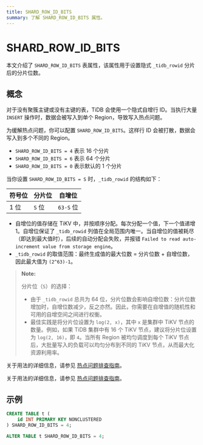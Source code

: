 ```yaml
---
title: SHARD_ROW_ID_BITS
summary: 了解 SHARD_ROW_ID_BITS 属性。
---
```


# SHARD_ROW_ID_BITS

本文介绍了 `SHARD_ROW_ID_BITS` 表属性，该属性用于设置隐式 `_tidb_rowid` 分片后的分片位数。

## 概念

对于没有聚簇主键或没有主键的表，TiDB 会使用一个隐式自增行 ID。当执行大量 `INSERT` 操作时，数据会被写入到单个 Region，导致写入热点问题。

为缓解热点问题，你可以配置 `SHARD_ROW_ID_BITS`。这样行 ID 会被打散，数据会写入到多个不同的 Region。

- `SHARD_ROW_ID_BITS = 4` 表示 16 个分片
- `SHARD_ROW_ID_BITS = 6` 表示 64 个分片
- `SHARD_ROW_ID_BITS = 0` 表示默认的 1 个分片

当你设置 `SHARD_ROW_ID_BITS = S` 时，`_tidb_rowid` 的结构如下：

| 符号位 | 分片位 | 自增位 |
|--------|--------|--------------|
| 1 位 | `S` 位 | `63-S` 位 |

- 自增位的值存储在 TiKV 中，并按顺序分配。每次分配一个值，下一个值递增 1。自增位保证了 `_tidb_rowid` 列值在全局范围内唯一。当自增位的值被耗尽（即达到最大值时），后续的自动分配会失败，并报错 `Failed to read auto-increment value from storage engine`。
- `_tidb_rowid` 的取值范围：最终生成值的最大位数 = 分片位数 + 自增位数，因此最大值为 `(2^63)-1`。

> **Note:**
>
> 分片位（`S`）的选择：
>
> - 由于 `_tidb_rowid` 总共为 64 位，分片位数会影响自增位数：分片位数增加时，自增位数减少，反之亦然。因此，你需要在自增值的随机性和可用的自增空间之间进行权衡。
> - 最佳实践是将分片位设置为 `log(2, x)`，其中 `x` 是集群中 TiKV 节点的数量。例如，如果 TiDB 集群中有 16 个 TiKV 节点，建议将分片位设置为 `log(2, 16)`，即 `4`。当所有 Region 被均匀调度到每个 TiKV 节点后，大批量写入的负载可以均匀分布到不同的 TiKV 节点，从而最大化资源利用率。

<CustomContent platform="tidb">

关于用法的详细信息，请参见 [热点问题排查指南](/troubleshoot-hot-spot-issues.md#use-shard_row_id_bits-to-process-hotspots)。

</CustomContent>

<CustomContent platform="tidb-cloud">

关于用法的详细信息，请参见 [热点问题排查指南](https://docs.pingcap.com/tidb/stable/troubleshoot-hot-spot-issues#use-shard_row_id_bits-to-process-hotspots)。

</CustomContent>

## 示例

```sql
CREATE TABLE t (
    id INT PRIMARY KEY NONCLUSTERED
) SHARD_ROW_ID_BITS = 4;
```

```sql
ALTER TABLE t SHARD_ROW_ID_BITS = 4;
```